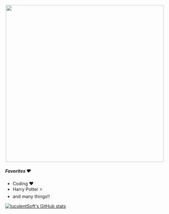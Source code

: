 <p align="center">
  <img width="500" src="https://img1.daumcdn.net/thumb/R1280x0/?scode=mtistory2&fname=https%3A%2F%2Fblog.kakaocdn.net%2Fdn%2FceZiYa%2FbtqVK73M9Mm%2FLkZgvE35ZcioLjhZY2GxG0%2Fimg.gif">
</p>

##### Favorites ♥ 
* Coding ♥
* Harry Potter ⚡
* and many things!!

[![luculentSoft's GitHub stats](https://github-readme-stats.vercel.app/api?username=luculentSoft)](https://github.com/anuraghazra/github-readme-stats)


<!--
**luculentSoft/luculentSoft** is a ✨ _special_ ✨ repository because its `README.md` (this file) appears on your GitHub profile.

Here are some ideas to get you started:

- 🔭 I’m currently working on ...
- 🌱 I’m currently learning ...
- 👯 I’m looking to collaborate on ...
- 🤔 I’m looking for help with ...
- 💬 Ask me about ...
- 📫 How to reach me: ...
- 😄 Pronouns: ...
- ⚡ Fun fact: ...
-->
